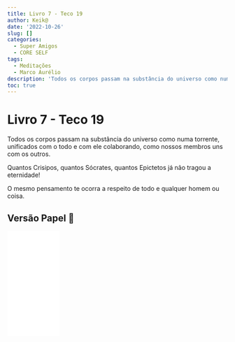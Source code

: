 ```yaml
---
title: Livro 7 - Teco 19
author: Keik@
date: '2022-10-26'
slug: []
categories:
  - Super Amigos
  - CORE SELF
tags:
  - Meditações
  - Marco Aurélio
description: 'Todos os corpos passam na substância do universo como numa torrente'
toc: true
---
```


# Livro 7 - Teco 19 

Todos os corpos passam na substância do universo como numa torrente, unificados com o todo e com ele colaborando, como nossos membros uns com os outros. 

Quantos Crisipos, quantos Sócrates, quantos Epictetos já não tragou a eternidade! 

O mesmo pensamento te ocorra a respeito de todo e qualquer homem ou coisa.



## Versão Papel :book:
<iframe style="width:120px;height:240px;" marginwidth="0" marginheight="0" scrolling="no" frameborder="0" src="//ws-na.amazon-adsystem.com/widgets/q?ServiceVersion=20070822&OneJS=1&Operation=GetAdHtml&MarketPlace=BR&source=ss&ref=as_ss_li_til&ad_type=product_link&tracking_id=mundodekeika-20&language=pt_BR&marketplace=amazon&region=BR&placement=B092FVY4BB&asins=B092FVY4BB&linkId=37c5ec14221f61f811029aa88b520891&show_border=true&link_opens_in_new_window=true"></iframe>